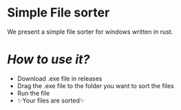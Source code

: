 # Simple File sorter
We present a simple file sorter for windows written in rust.
# _How to use it?_
- Download .exe file in releases
- Drag the .exe file to the folder you want to sort the files
- Run the file
- ✨Your files are sorted✨
